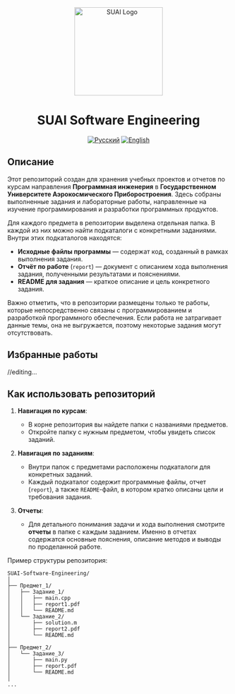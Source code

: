 <div align="center">
  <img src="https://www.guap.ru/common/img/logo.svg" alt="SUAI Logo" width="200"/>

  # SUAI Software Engineering

  [![Русский](https://img.shields.io/badge/README-Русский-blue)](https://github.com/TheAndreyZakharov/SUAI-Software-Engineering/blob/study/README_RU.md)
  [![English](https://img.shields.io/badge/README-English-green)](https://github.com/TheAndreyZakharov/SUAI-Software-Engineering/blob/study/README.md)
</div>

## Описание  
Этот репозиторий создан для хранения учебных проектов и отчетов по курсам направления **Программная инженерия** в **Государственном Университете Аэрокосмического Приборостроения**. Здесь собраны выполненные задания и лабораторные работы, направленные на изучение программирования и разработки программных продуктов.  

Для каждого предмета в репозитории выделена отдельная папка. В каждой из них можно найти подкаталоги с конкретными заданиями. Внутри этих подкаталогов находятся:  
- **Исходные файлы программы** — содержат код, созданный в рамках выполнения задания.  
- **Отчёт по работе** (`report`) — документ с описанием хода выполнения задания, полученными результатами и пояснениями.  
- **README для задания** — краткое описание и цель конкретного задания.

Важно отметить, что в репозитории размещены только те работы, которые непосредственно связаны с программированием и разработкой программного обеспечения. Если работа не затрагивает данные темы, она не выгружается, поэтому некоторые задания могут отсутствовать.

## Избранные работы
//editing...


## Как использовать репозиторий  
1. **Навигация по курсам**:  
   - В корне репозитория вы найдете папки с названиями предметов.  
   - Откройте папку с нужным предметом, чтобы увидеть список заданий.  

2. **Навигация по заданиям**:  
   - Внутри папок с предметами расположены подкаталоги для конкретных заданий.  
   - Каждый подкаталог содержит программные файлы, отчет (`report`), а также `README`-файл, в котором кратко описаны цели и требования задания.

3. **Отчеты**:  
   - Для детального понимания задачи и хода выполнения смотрите **отчеты** в папке с каждым заданием. Именно в отчетах содержатся основные пояснения, описание методов и выводы по проделанной работе.  

Пример структуры репозитория:

```
SUAI-Software-Engineering/
│
├── Предмет_1/
│   ├── Задание_1/
│   │   ├── main.cpp
│   │   ├── report1.pdf
│   │   └── README.md
│   └── Задание_2/
│       ├── solution.m
│       ├── report2.pdf
│       └── README.md
│
├── Предмет_2/
│   └── Задание_3/
│       ├── main.py
│       ├── report.pdf
│       └── README.md
│
...
```





